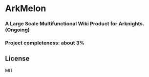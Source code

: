 # ArkMelon
### A Large Scale Multifunctional Wiki Product for Arknights.(Ongoing)

### Project completeness: about 3%

## License
MIT